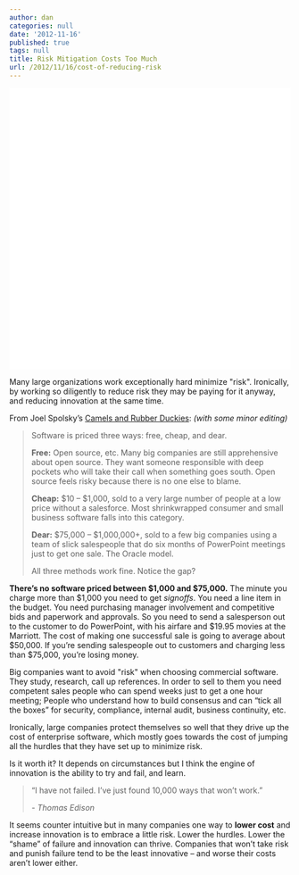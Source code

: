 ```yaml
---
author: dan
categories: null
date: '2012-11-16'
published: true
tags: null
title: Risk Mitigation Costs Too Much
url: /2012/11/16/cost-of-reducing-risk
---
```



<img class="lazy img-rounded img-responsive" src="data:image/gif;base64,R0lGODlhAQABAIABAP///wAAACwAAAAAAQABAAACAkQBADs=" alt="Thomas Edison" data-src="/assets/img/edison.jpg" width="750">

Many large organizations work exceptionally hard minimize "risk".   Ironically, by working so diligently to reduce risk they may be paying for it anyway, and reducing innovation at the same time.
<!--more-->
From Joel Spolsky’s [Camels and Rubber Duckies](http://www.joelonsoftware.com/articles/CamelsandRubberDuckies.html): _(with some minor editing)_

> Software is priced three ways: free, cheap, and dear. 
> 
> **Free:** Open source, etc. Many big companies are still 
> apprehensive about open source.  They want someone responsible 
> with deep pockets who will take their call when something goes 
> south. Open source feels risky because there is no one else to 
> blame. 
> 
> **Cheap:** $10 – $1,000, sold to a very large number of 
> people at a low price without a salesforce. Most shrinkwrapped 
> consumer and small business software falls into this category. 
> 
> **Dear:** $75,000 – $1,000,000+, sold to a few big companies 
> using a team of slick salespeople that do six months of PowerPoint 
> meetings just to get one sale. The Oracle model. 
> 
> All three methods work fine.  Notice the gap? 

**There’s no software priced between $1,000 and $75,000.** The minute you charge more than $1,000 you need to get _signoffs_. You need a line item in the budget. You need purchasing manager involvement and competitive bids and paperwork and approvals. So you need to send a salesperson out to the customer to do PowerPoint, with his airfare and $19.95 movies at the Marriott. The cost of making one successful sale is going to average about $50,000. If you’re sending salespeople out to customers and charging less than $75,000, you’re losing money.

Big companies want to avoid "risk" when choosing commercial software.  They study, research, call up references.  In order to sell to them you need competent sales people who can spend weeks just to get a one hour meeting; People who understand how to build consensus and can “tick all the boxes” for security, compliance, internal audit, business continuity, etc.

Ironically, large companies protect themselves so well that they  drive up the cost of enterprise software, which mostly goes towards the cost of jumping all the hurdles that they have set up to minimize risk.

Is it worth it?  It depends on circumstances but I think the engine of innovation is the ability to try and fail, and learn.

> “I have not failed. I’ve just found 10,000 ways that won’t work.” 
> 
>  _- Thomas Edison_

It seems counter intuitive but in many companies one way to **lower cost** and increase innovation is to embrace a little risk.  Lower the hurdles. Lower the “shame” of failure and innovation can thrive.  Companies that won’t take risk and punish failure tend to be the least innovative – and worse their costs aren’t lower either.